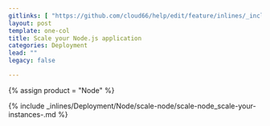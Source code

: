```yaml
---
gitlinks: [ "https://github.com/cloud66/help/edit/feature/inlines/_includes/_inlines/Deployment/Node/scale-node/scale-node_scale-your-instances-.html" ]
layout: post
template: one-col
title: Scale your Node.js application
categories: Deployment
lead: ""
legacy: false

---
```

{% assign product = "Node" %}

{% include _inlines/Deployment/Node/scale-node/scale-node_scale-your-instances-.md %}
